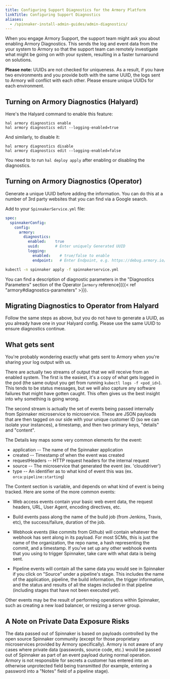 ```yaml
---
title: Configuring Support Diagnostics for the Armory Platform
linkTitle: Configuring Support Diagnostics
aliases:
  - /spinnaker-install-admin-guides/admin-diagnostics/
---
```


When you engage Armory Support, the support team might ask you about enabling Armory Diagnostics.  This sends the log and event data from the your system to Armory so that the support team can remotely investigate what might be going on with your system, resulting in a faster turnaround on solutions.

**Please note:** UUIDs are not checked for uniqueness.  As a result, if you have two environments and you provide both with the same UUID, the logs sent to Armory will conflict with each other.  Please ensure unique UUIDs for each environment.  

## Turning on Armory Diagnostics (Halyard)

Here's the Halyard command to enable this feature:

```
hal armory diagnostics enable
hal armory diagnostics edit --logging-enabled=true
```

And similarly, to disable it:

```
hal armory diagnostics disable
hal armory diagnostics edit --logging-enabled=false
```

You need to  to run `hal deploy apply` after enabling or disabling the diagnostics.

## Turning on Armory Diagnostics (Operator)
Generate a unique UUID before adding the information.  You can do this at a number of 3rd party websites that you can find via a Google search.

Add to your `SpinnakerService.yml` file:

```yaml
spec:
  spinnakerConfig:
    config:
      armory:
        diagnostics:
          enabled:    true
          uuid:       # Enter uniquely Generated UUID
          logging:
            enabled:    # true/false to enable
            endpoint:   # Enter Endpoint, e.g. https://debug.armory.io/v1/logs
```

```bash
kubectl -n spinnaker apply -f spinnakerservice.yml
```

You can find a description of diagnostic parameters in the "Diagnostics Parameters" section of the Operator [`armory` reference]({{< ref "armory#diagnostics-parameters" >}}).

## Migrating Diagnostics to Operator from Halyard

Follow the same steps as above, but you do not have to generate a UUID, as you already have one in your Halyard config.  Please use the same UUID to ensure diagnostics continue.

## What gets sent

You're probably wondering exactly what gets sent to Armory when you're sharing
your log output with us.

There are actually two streams of output that we will receive from an enabled
system.  The first is the easiest, it's a copy of what gets logged in the
pod (the same output you get from running `kubectl logs -f <pod_id>`).  This
tends to be status messages, but we will also capture any software failures
that might have gotten caught.  This often gives us the best insight into
why something is going wrong.

The second stream is actually the set of events being passed internally from
Spinnaker microservice to microservice.  These are JSON payloads that are
then tagged on our side with your unique customer ID (so we can isolate your
instances), a timestamp, and then two primary keys, "details" and "content".

The Details key maps some very common elements for the event:

* application -- The name of the Spinnaker application
* created -- Timestamp of when the event was created
* requestHeaders -- HTTP request headers for the internal request
* source -- The microservice that generated the event (ex. 'clouddriver')
* type -- An identifier as to what kind of event this was (ex. `orca:pipeline:starting`)

The Content section is variable, and depends on what kind of event is being
tracked.  Here are some of the more common events:

* Web access events contain your basic web event data, the request
headers, URL, User Agent, encoding directives, etc.

* Build events pass along the name of the build job (from Jenkins, Travis, etc),
the success/failure, duration of the job.

* Webhook events (like commits from Github) will contain whatever the webhook has sent along in its payload.  For most SCMs, this is just the name of the organization, the repo name, a hash representing the commit, and a timestamp.  If you've set up any other webhook events that you using to trigger Spinnaker, take care with what data is being sent.

* Pipeline events will contain all the same data you would see in Spinnaker if
you click on "Source" under a pipeline's stage.  This includes the name of
the application, pipeline, the build information, the trigger information,
and the status and results of all the stages included in that pipeline
(including stages that have not been executed yet).

Other events may be the result of performing operations within Spinnaker,
such as creating a new load balancer, or resizing a server group.

## A Note on Private Data Exposure Risks

The data passed out of Spinnaker is based on payloads controlled by the
open source Spinnaker community (except for those proprietary microservices
provided by Armory specifically).  Armory is not aware of any cases where
private data (passwords, source code, etc.) would be passed out of Spinnaker
as part of an event payload during normal operation.  Armory is not responsible
for secrets a customer has entered into an otherwise unprotected field being
transmitted (for example, entering a password into a "Notes" field of a
pipeline stage).
